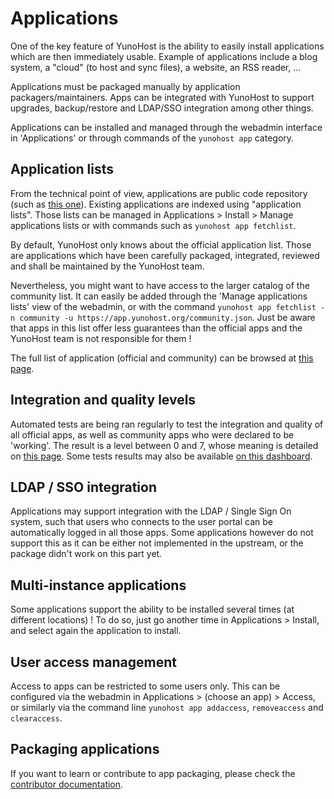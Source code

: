 Applications
============

One of the key feature of YunoHost is the ability to easily install applications which are then immediately usable. Example of applications include a blog system, a "cloud" (to host and sync files), a website, an RSS reader, ...

Applications must be packaged manually by application packagers/maintainers. Apps can be integrated with YunoHost to support upgrades, backup/restore and LDAP/SSO integration among other things.

Applications can be installed and managed through the webadmin interface in 'Applications' or through commands of the `yunohost app` category.

Application lists
-----------------

From the technical point of view, applications are public code repository (such as [this one](https://github.com/YunoHost-Apps/wordpress_ynh)). Existing applications are indexed using "application lists". Those lists can be managed in Applications > Install > Manage applications lists or with commands such as `yunohost app fetchlist`.

By default, YunoHost only knows about the official application list. Those are applications which have been carefully packaged, integrated, reviewed and shall be maintained by the YunoHost team. 

Nevertheless, you might want to have access to the larger catalog of the community list. It can easily be added through the 'Manage applications lists' view of the webadmin, or with the command `yunohost app fetchlist -n community -u https://app.yunohost.org/community.json`. Just be aware that apps in this list offer less guarantees than the official apps and the YunoHost team is not responsible for them !

The full list of application (official and community) can be browsed at [this page](/apps).

Integration and quality levels
------------------------------

Automated tests are being ran regularly to test the integration and quality of all official apps, as well as community apps who were declared to be 'working'. The result is a level between 0 and 7, whose meaning is detailed on [this page](/packaging_apps_levels). Some tests results may also be available [on this dashboard](https://dash.yunohost.org/appci/branch/stable).

LDAP / SSO integration
----------------------

Applications may support integration with the LDAP / Single Sign On system, such that users who connects to the user portal can be automatically logged in all those apps. Some applications however do not support this as it can be either not implemented in the upstream, or the package didn't work on this part yet.

Multi-instance applications
---------------------------

Some applications support the ability to be installed several times (at different locations) ! To do so, just go another time in Applications > Install, and select again the application to install.


User access management
----------------------

Access to apps can be restricted to some users only. This can be configured via the webadmin in Applications > (choose an app) > Access, or similarly via the command line `yunohost app addaccess`, `removeaccess` and `clearaccess`.

Packaging applications 
----------------------

If you want to learn or contribute to app packaging, please check the [contributor documentation](contributordoc). 
